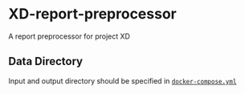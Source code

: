 # XD-report-preprocessor
A report preprocessor for project XD

## Data Directory
Input and output directory should be specified in [`docker-compose.yml`](https://github.com/thhuang/XD-report-preprocessor/blob/master/docker-compose.yml#L8-L9)
